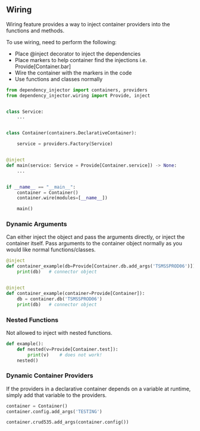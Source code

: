 ## Wiring

Wiring feature provides a way to inject container providers into the functions and methods.

To use wiring, need to perform the following:

- Place @inject decorator to inject the dependencies
- Place markers to help container find the injections i.e. Provide[Container.bar]
- Wire the container with the markers in the code
- Use functions and classes normally

```py
from dependency_injector import containers, providers
from dependency_injector.wiring import Provide, inject


class Service:
    ...


class Container(containers.DeclarativeContainer):

    service = providers.Factory(Service)


@inject
def main(service: Service = Provide[Container.service]) -> None:
    ...


if __name__ == "__main__":
    container = Container()
    container.wire(modules=[__name__])

    main()
```

### Dynamic Arguments

Can either inject the object and pass the arguments directly, or inject the container itself. Pass arguments to the container object normally as you would like normal functions/classes.

```py
@inject
def container_example(db=Provide[Container.db.add_args('TSMSSPROD06')]):
    print(db)   # connector object


@inject
def container_example(container=Provide[Container]):
    db = container.db('TSMSSPROD06')
    print(db)   # connector object

```

### Nested Functions

Not allowed to inject with nested functions.

```py
def example():
    def nested(v=Provide[Container.test]):
        print(v)    # does not work!
    nested()
```

### Dynamic Container Providers

If the providers in a declarative container depends on a variable at runtime, simply add that variable to the providers.

```py
container = Container()
container.config.add_args('TESTING')

container.crud535.add_args(container.config())

```
